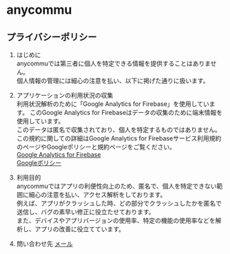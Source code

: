 # anycommu

## プライバシーポリシー

1. はじめに  
anycommuでは第三者に個人を特定できる情報を提供することはありません。  
個人情報の管理には細心の注意を払い、以下に掲げた通りに扱います。

1. アプリケーションの利用状況の収集  
利用状況解析のために「Google Analytics for Firebase」を使用しています。
このGoogle Analytics for Firebaseはデータの収集のために端末情報を使用しています。  
このデータは匿名で収集されており、個人を特定するものではありません。  
この規約に関しての詳細はGoogle Analytics for Firebaseサービス利用規約のページやGoogleポリシーと規約ページをご覧ください。  
[Google Analytics for Firebase](https://firebase.google.com/products/analytics/)  
[Googleポリシー](https://policies.google.com/privacy)  

1. 利用目的  
anycommuではアプリの利便性向上のため、匿名で、個人を特定できない範囲に細心の注意を払い、アクセス解析をしております。  
例えば、アプリがクラッシュした時、どの部分でクラッシュしたかを匿名で送信し、バグの素早い修正に役立たせております。  
また、デバイスやアプリバージョンの使用率、特定の機能の使用率などを解析し、アプリの改善に役立てています。  

1. 問い合わせ先
[メール](anycommu@gmail.com)     
